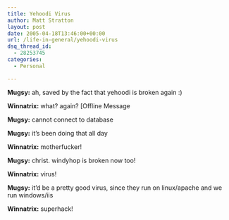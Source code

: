 ```yaml
---
title: Yehoodi Virus
author: Matt Stratton
layout: post
date: 2005-04-18T13:46:00+00:00
url: /life-in-general/yehoodi-virus
dsq_thread_id:
  - 28253745
categories:
  - Personal

---
```

**Mugsy:** ah, saved by the fact that yehoodi is broken again :)
  
**Winnatrix:** what? again? [Offline Message
  
**Mugsy:** cannot connect to database
  
**Mugsy:** it&#8217;s been doing that all day
  
**Winnatrix:** motherfucker!
  
**Mugsy:** christ. windyhop is broken now too!
  
**Winnatrix:** virus!
  
**Mugsy:** it&#8217;d be a pretty good virus, since they run on linux/apache and we run windows/iis
  
**Winnatrix:** superhack!